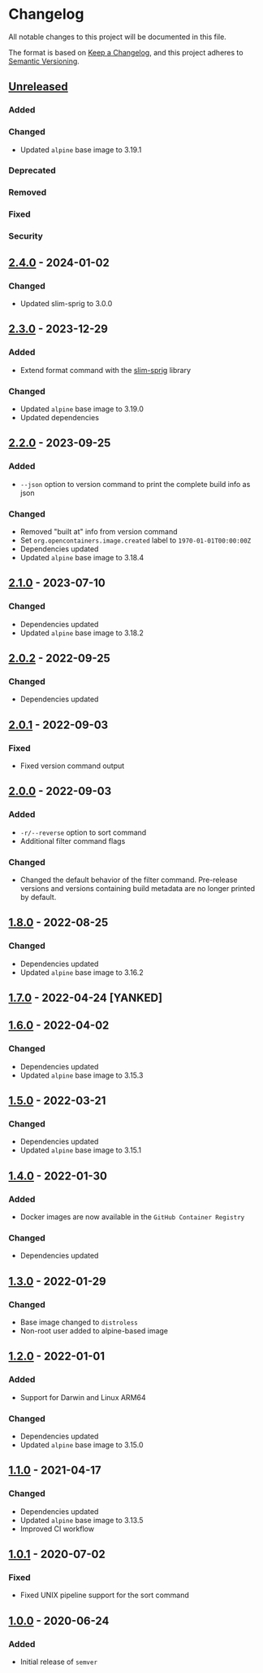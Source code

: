 <!-- SPDX-License-Identifier: MIT -->  

# Changelog

All notable changes to this project will be documented in this file.

The format is based on [Keep a Changelog](https://keepachangelog.com/en/1.0.0/), and this project adheres to [Semantic Versioning](https://semver.org/spec/v2.0.0.html).

## [Unreleased]

### Added

### Changed

- Updated `alpine` base image to 3.19.1

### Deprecated

### Removed

### Fixed

### Security

## [2.4.0] - 2024-01-02

### Changed

- Updated slim-sprig to 3.0.0

## [2.3.0] - 2023-12-29

### Added

- Extend format command with the [slim-sprig](https://go-task.github.io/slim-sprig/) library

### Changed

- Updated `alpine` base image to 3.19.0
- Updated dependencies

## [2.2.0] - 2023-09-25

### Added

- `--json` option to version command to print the complete build info as json

### Changed

- Removed "built at" info from version command
- Set `org.opencontainers.image.created` label to `1970-01-01T00:00:00Z`
- Dependencies updated
- Updated `alpine` base image to 3.18.4

## [2.1.0] - 2023-07-10

### Changed

- Dependencies updated
- Updated `alpine` base image to 3.18.2

## [2.0.2] - 2022-09-25

### Changed

- Dependencies updated

## [2.0.1] - 2022-09-03

### Fixed

- Fixed version command output

## [2.0.0] - 2022-09-03

### Added

- `-r/--reverse` option to sort command
- Additional filter command flags

### Changed

- Changed the default behavior of the filter command. Pre-release versions and versions containing build metadata are no longer printed by default.

## [1.8.0] - 2022-08-25

### Changed

- Dependencies updated
- Updated `alpine` base image to 3.16.2

## [1.7.0] - 2022-04-24 [YANKED]

## [1.6.0] - 2022-04-02

### Changed

- Dependencies updated
- Updated `alpine` base image to 3.15.3

## [1.5.0] - 2022-03-21

### Changed

- Dependencies updated
- Updated `alpine` base image to 3.15.1

## [1.4.0] - 2022-01-30

### Added

- Docker images are now available in the `GitHub Container Registry`

### Changed

- Dependencies updated

## [1.3.0] - 2022-01-29

### Changed

- Base image changed to `distroless`
- Non-root user added to alpine-based image

## [1.2.0] - 2022-01-01

### Added

- Support for Darwin and Linux ARM64

### Changed

- Dependencies updated
- Updated `alpine` base image to 3.15.0

## [1.1.0] - 2021-04-17

### Changed

- Dependencies updated
- Updated `alpine` base image to 3.13.5
- Improved CI workflow

## [1.0.1] - 2020-07-02

### Fixed

- Fixed UNIX pipeline support for the sort command

## [1.0.0] - 2020-06-24

### Added

- Initial release of `semver`

[Unreleased]: https://github.com/ffurrer2/semver/compare/v2.4.0...HEAD
[2.4.0]: https://github.com/ffurrer2/semver/compare/v2.3.0...v2.4.0
[2.3.0]: https://github.com/ffurrer2/semver/compare/v2.2.0...v2.3.0
[2.2.0]: https://github.com/ffurrer2/semver/compare/v2.1.2...v2.2.0
[2.1.0]: https://github.com/ffurrer2/semver/compare/v2.0.2...v2.1.0
[2.0.2]: https://github.com/ffurrer2/semver/compare/v2.0.1...v2.0.2
[2.0.1]: https://github.com/ffurrer2/semver/compare/v2.0.0...v2.0.1
[2.0.0]: https://github.com/ffurrer2/semver/compare/v1.8.0...v2.0.0
[1.8.0]: https://github.com/ffurrer2/semver/compare/v1.7.0...v1.8.0
[1.7.0]: https://github.com/ffurrer2/semver/compare/v1.6.0...v1.7.0
[1.6.0]: https://github.com/ffurrer2/semver/compare/v1.5.0...v1.6.0
[1.5.0]: https://github.com/ffurrer2/semver/compare/v1.4.0...v1.5.0
[1.4.0]: https://github.com/ffurrer2/semver/compare/v1.3.0...v1.4.0
[1.3.0]: https://github.com/ffurrer2/semver/compare/v1.2.0...v1.3.0
[1.2.0]: https://github.com/ffurrer2/semver/compare/v1.1.0...v1.2.0
[1.1.0]: https://github.com/ffurrer2/semver/compare/v1.0.1...v1.1.0
[1.0.1]: https://github.com/ffurrer2/semver/compare/v1.0.0...v1.0.1
[1.0.0]: https://github.com/ffurrer2/semver/compare/c171518f...v1.0.0
